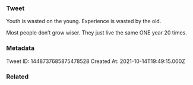 ### Tweet
Youth is wasted on the young.
Experience is wasted by the old.

Most people don’t grow wiser. They just live the same ONE year 20 times.

### Metadata
Tweet ID: 1448737685875478528
Created At: 2021-10-14T19:49:15.000Z

### Related

